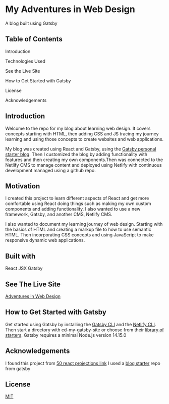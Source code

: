 # My Adventures in Web Design 
A blog built using Gatsby


## Table of Contents

Introduction

Technologies Used

See the Live Site

How to Get Started with Gatsby

License

Acknowledgements

## Introduction
Welcome to the repo for my blog about learning web design. It covers concepts starting with HTML, then adding CSS and JS tracing my journey learning and using those concepts to create websites and web applications. 

My blog was created using React and Gatsby, using the [Gatsby personal starter blog](https://github.com/thomaswangio/gatsby-personal-starter-blog). Then I customized the blog by adding functionality with features and then creating my own components.Then was connected to the Netlify CMS to manage content and deployed using Netlify with continuous development managed using a github repo.


## Motivation

I created this project to learn different aspects of React and get more comfortable using React doing things such as making my own custom components and adding functionality. I also wanted to use a new framework, Gatsby, and another CMS, Netlify CMS.

I also wanted to document my learning journey of web design. Starting with the basics of HTML and creating a markup file to how to use semantic HTML. Then incorporating CSS concepts and using JavaScript to make responsive dynamic web applications.  

## Built with

React
JSX
Gatsby

## See The Live Site

[Adventures in Web Design](https://design-web-blog.netlify.app/
)

## How to Get Started with Gatsby

Get started using Gatsby by installing the [Gatsby CLI](https://www.gatsbyjs.com/docs/reference/gatsby-cli/) and the [Netlify CLI](https://github.com/netlify/cli). Then start a directory with cd-my-gatsby-site or choose from their [library of starters](https://www.gatsbyjs.com/starters/). 
Gatsby requires a minimal Node.js version 14.15.0

## Acknowledgements
I found this project from [50 react projections link](https://github.com/colbyfayock/50-projects-for-react-and-the-static-web)
I used a [blog starter](https://github.com/decaporg/gatsby-starter-decap-cms) repo from gatsby


## License

[MIT](https://choosealicense.com/licenses/mit/)
